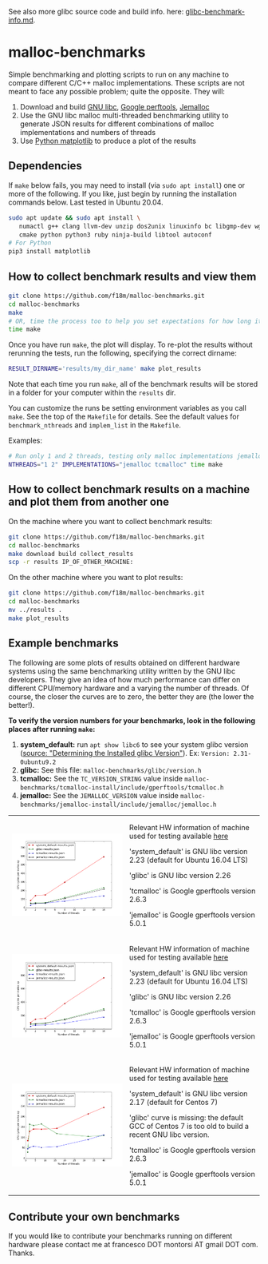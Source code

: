 See also more glibc source code and build info. here: [glibc-benchmark-info.md](glibc-benchmark-info.md).


# malloc-benchmarks

Simple benchmarking and plotting scripts to run on any machine to compare different C/C++ malloc implementations.
These scripts are not meant to face any possible problem; quite the opposite.
They will:
1. Download and build [GNU libc](https://www.gnu.org/software/libc/), [Google perftools](https://github.com/gperftools/gperftools), [Jemalloc](http://jemalloc.net/)
1. Use the GNU libc malloc multi-threaded benchmarking utility to generate JSON results for different combinations
   of malloc implementations and numbers of threads
1. Use [Python matplotlib](https://matplotlib.org/) to produce a plot of the results


## Dependencies

If `make` below fails, you may need to install (via `sudo apt install`) one or more of the following. If you like, just begin by running the installation commands below. Last tested in Ubuntu 20.04.

```bash
sudo apt update && sudo apt install \
   numactl g++ clang llvm-dev unzip dos2unix linuxinfo bc libgmp-dev wget \
   cmake python python3 ruby ninja-build libtool autoconf
# For Python
pip3 install matplotlib
```


## How to collect benchmark results and view them

```bash
git clone https://github.com/f18m/malloc-benchmarks.git
cd malloc-benchmarks
make
# OR, time the process too to help you set expectations for how long it will take
time make 
```

Once you have run `make`, the plot will display. To re-plot the results without rerunning the tests, run the following, specifying the correct dirname:
```bash
RESULT_DIRNAME='results/my_dir_name' make plot_results
```

Note that each time you run `make`, all of the benchmark results will be stored in a folder for your computer within the `results` dir.

You can customize the runs be setting environment variables as you call `make`. See the top of the `Makefile` for details. See the default values for `benchmark_nthreads` and `implem_list` in the `Makefile`.  

Examples:
```bash
# Run only 1 and 2 threads, testing only malloc implementations jemalloc and tcmalloc:
NTHREADS="1 2" IMPLEMENTATIONS="jemalloc tcmalloc" time make
```


## How to collect benchmark results on a machine and plot them from another one

On the machine where you want to collect benchmark results:

```bash
git clone https://github.com/f18m/malloc-benchmarks.git
cd malloc-benchmarks
make download build collect_results 
scp -r results IP_OF_OTHER_MACHINE:
```

On the other machine where you want to plot results:

```bash
git clone https://github.com/f18m/malloc-benchmarks.git
cd malloc-benchmarks
mv ../results .
make plot_results
```


## Example benchmarks

The following are some plots of results obtained on different hardware systems using the same benchmarking utility written by the
GNU libc developers. They give an idea of how much performance can differ on different CPU/memory hardware and a varying the number of threads.
Of course, the closer the curves are to zero, the better they are (the lower the better!).

**To verify the version numbers for your benchmarks, look in the following places after running `make`:**
1. **system_default:** run `apt show libc6` to see your system glibc version ([source: "Determining the Installed glibc Version"](https://www.linode.com/docs/guides/patching-glibc-for-the-ghost-vulnerability/)). Ex: `Version: 2.31-0ubuntu9.2`
1. **glibc:** See this file: `malloc-benchmarks/glibc/version.h`
1. **tcmalloc:** See the `TC_VERSION_STRING` value inside `malloc-benchmarks/tcmalloc-install/include/gperftools/tcmalloc.h`
1. **jemalloc:** See the `JEMALLOC_VERSION` value inside `malloc-benchmarks/jemalloc-install/include/jemalloc/jemalloc.h`


<table cellpadding="5" width="100%">
<tbody>


<tr>
<td>

![](results/2018-02-11-desktop-corei5/results.png "Malloc speed measured on 4-core Intel Core i5 CPU")

</td>
<td>

Relevant HW information of machine used for testing available [here](results/2018-02-11-desktop-corei5/hardware-inventory.txt)

'system_default' is GNU libc version 2.23 (default for Ubuntu 16.04 LTS)

'glibc' is GNU libc version 2.26

'tcmalloc' is Google gperftools version 2.6.3

'jemalloc' is Google gperftools version 5.0.1
</td>
</tr>


<tr>
<td>

![](results/2018-02-11-desktop-xeon3470/results.png "Malloc speed measured on 8-core Intel Xeon 3470 CPU")

</td>
<td>

Relevant HW information of machine used for testing available [here](results/2018-02-11-desktop-xeon3470/hardware-inventory.txt)

'system_default' is GNU libc version 2.23 (default for Ubuntu 16.04 LTS)

'glibc' is GNU libc version 2.26

'tcmalloc' is Google gperftools version 2.6.3

'jemalloc' is Google gperftools version 5.0.1
</td>
</tr>


<tr>
<td>

![](results/2018-03-17-server-xeon2680/results.png "Malloc speed measured on 40-core dual-CPU Intel Xeon 2680 CPU")

</td>
<td>

Relevant HW information of machine used for testing available [here](results/2018-03-17-server-xeon2680/hardware-inventory.txt)

'system_default' is GNU libc version 2.17 (default for Centos 7)

'glibc' curve is missing: the default GCC of Centos 7 is too old to build a recent GNU libc version.

'tcmalloc' is Google gperftools version 2.6.3

'jemalloc' is Google gperftools version 5.0.1
</td>
</tr>


</tbody>
</table>


## Contribute your own benchmarks

If you would like to contribute your benchmarks running on different hardware please
contact me at francesco DOT montorsi AT gmail DOT com.
Thanks.


